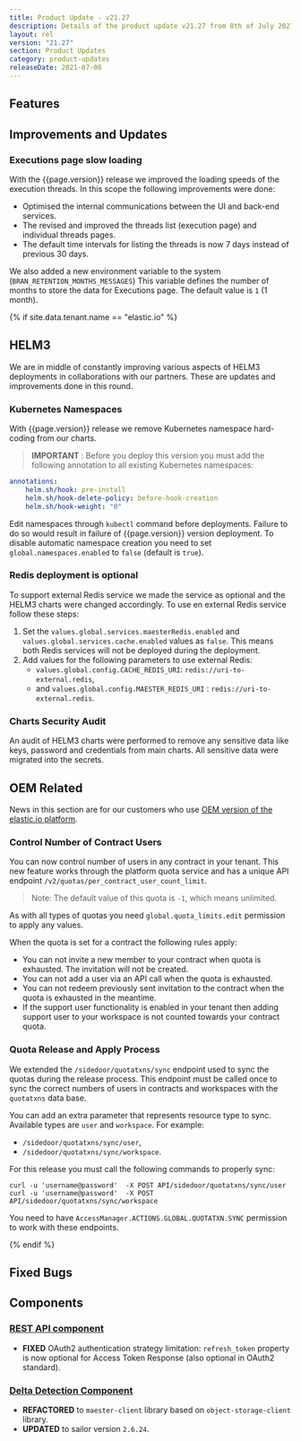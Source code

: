 ```yaml
---
title: Product Update - v21.27
description: Details of the product update v21.27 from 8th of July 2021.
layout: rel
version: "21.27"
section: Product Updates
category: product-updates
releaseDate: 2021-07-08
---
```


## Features



## Improvements and Updates


### Executions page slow loading

With the {{page.version}} release we improved the loading speeds of the execution
threads. In this scope the following improvements were done:

*   Optimised the internal communications between the UI and back-end services.
*   The revised and improved the threads list (execution page) and individual threads pages.
*   The default time intervals for listing the threads is now 7 days instead of previous 30 days.

We also added a new environment variable to the system (`BRAN_RETENTION_MONTHS_MESSAGES`)
This variable defines the number of months to store the data for Executions page.
The default value is `1` (1 month).

{% if site.data.tenant.name == "elastic.io" %}

## HELM3

We are in middle of constantly improving various aspects of HELM3 deployments in
collaborations with our partners. These are updates and improvements done in
this round.

### Kubernetes Namespaces

With {{page.version}} release we remove Kubernetes namespace hard-coding from our
charts.

> **IMPORTANT** : Before you deploy this version you must add the following
> annotation to all existing Kubernetes namespaces:

```yaml
annotations:
    helm.sh/hook: pre-install
    helm.sh/hook-delete-policy: before-hook-creation
    helm.sh/hook-weight: "0"
```

Edit namespaces through `kubectl` command before deployments. Failure to do so
would result in failure of {{page.version}} version deployment. To disable
automatic namespace creation you need to set `global.namespaces.enabled` to
`false` (default is `true`).

### Redis deployment is optional

To support external Redis service we made the service as optional and the HELM3
charts were changed accordingly. To use en external Redis service follow these
steps:

1.  Set the `values.global.services.maesterRedis.enabled` and `values.global.services.cache.enabled` values as `false`. This means both Redis services will not be deployed during the deployment.
2.  Add values for the following parameters to use external Redis:
    *   `values.global.config.CACHE_REDIS_URI`: `redis://uri-to-external.redis`,
    *   and `values.global.config.MAESTER_REDIS_URI` : `redis://uri-to-external.redis`.


### Charts Security Audit

An audit of HELM3 charts were performed to remove any sensitive data like keys, password
and credentials from main charts. All sensitive data were migrated into the secrets.

## OEM Related

News in this section are for our customers who use
[OEM version of the elastic.io platform](https://www.elastic.io/saas-embedded-integration/).

### Control Number of Contract Users

You can now control number of users in any contract in your tenant. This new
feature works through the platform quota service and has a unique API endpoint
`/v2/quotas/per_contract_user_count_limit`.

> Note: The default value of this quota is `-1`, which means unlimited.

As with all types of quotas you need `global.quota_limits.edit` permission to
apply any values.

When the quota is set for a contract the following rules apply:

*   You can not invite a new member to your contract when quota is exhausted. The invitation will not be created.
*   You can not add a user via an API call when the quota is exhausted.
*   You can not redeem previously sent invitation to the contract when the quota is exhausted in the meantime.
*   If the support user functionality is enabled in your tenant then adding support user to your workspace is not counted towards your contract quota.

### Quota Release and Apply Process

We extended the `/sidedoor/quotatxns/sync` endpoint used to sync the quotas during
the release process. This endpoint must be called once to sync the correct numbers
of users in contracts and workspaces with the `quotatxns` data base.

You can add an extra parameter that represents resource type to sync. Available
types are `user` and `workspace`. For example:

*   `/sidedoor/quotatxns/sync/user`,
*   `/sidedoor/quotatxns/sync/workspace`.

For this release you must call the following commands to properly sync:

`curl -u 'username@password'  -X POST API/sidedoor/quotatxns/sync/user`
`curl -u 'username@password'  -X POST API/sidedoor/quotatxns/sync/workspace`

You need to have `AccessManager.ACTIONS.GLOBAL.QUOTATXN.SYNC` permission to work
with these endpoints.

{% endif %}

## Fixed Bugs


## Components

### [REST API component](/components/rest-api/)

*   **FIXED** OAuth2 authentication strategy limitation: `refresh_token` property is now optional for Access Token Response (also optional in OAuth2 standard).

### [Delta Detection Component](/components/delta-detection)

*   **REFACTORED** to `maester-client` library based on `object-storage-client` library.
*   **UPDATED** to sailor version `2.6.24`.
